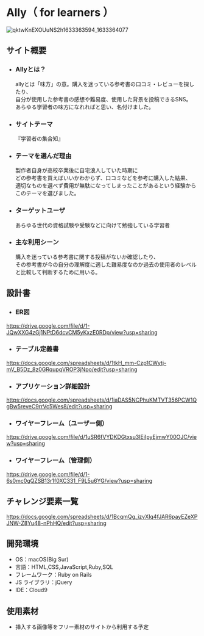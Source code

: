 # Ally（ for learners ）
![qktwKnEXOUuNS2h1633363594_1633364077](https://user-images.githubusercontent.com/86953982/135886991-cd55bd9b-716e-480c-871a-bf070b3fecee.png)
## サイト概要
* ### Allyとは？

  allyとは「味方」の意。購入を迷っている参考書の口コミ・レビューを探したり、<br>
  自分が使用した参考書の感想や難易度、使用した背景を投稿できるSNS。<br>
  あらゆる学習者の味方になれればと思い、名付けました。

* ### サイトテーマ

  『学習者の集合知』

* ### テーマを選んだ理由

  製作者自身が高校卒業後に自宅浪人していた時期に<br>
  どの参考書を買えばいいかわからず、口コミなどを参考に購入した結果、<br>
  適切なものを選べず費用が無駄になってしまったことがあるという経験からこのテーマを選びました。

* ### ターゲットユーザ

  あらゆる世代の資格試験や受験などに向けて勉強している学習者

* ### 主な利用シーン

  購入を迷っている参考書に関する投稿がないか確認したり、<br>
  その参考書が今の自分の理解度に適した難易度なのか過去の使用者のレベルと比較して判断するために用いる。

## 設計書

* ### ER図<br>
https://drive.google.com/file/d/1-JQwXXG4zGj1NPtD6dcvCM5yKxzE0RDp/view?usp=sharing

* ### テーブル定義書<br>
https://docs.google.com/spreadsheets/d/1tkH_mm-Czp1CWytj-mV_B5Dz_8z0GRqupqVROP3jNpo/edit?usp=sharing

* ### アプリケーション詳細設計<br>
https://docs.google.com/spreadsheets/d/1iaDAS5NCPhuKMTVT356PCW1QgBw5reveC9rrVc5Wes8/edit?usp=sharing

* ### ワイヤーフレーム（ユーザー側）<br>
https://drive.google.com/file/d/1uSR6fVYDKDGtxsu3IEiIpyEjmwY00OJC/view?usp=sharing

* ### ワイヤーフレーム（管理側）<br>
https://drive.google.com/file/d/1-6s0mc0gQZSB13r1f0XC331_F9L5u6YG/view?usp=sharing

## チャレンジ要素一覧
<https://docs.google.com/spreadsheets/d/1BcqmQg_izvXIq4fJAR6payEZeXPJNW-Z8Yu48-nPhHQ/edit?usp=sharing>

## 開発環境

- OS：macOS(Big Sur)
- 言語：HTML,CSS,JavaScript,Ruby,SQL
- フレームワーク：Ruby on Rails
- JS ライブラリ：jQuery
- IDE：Cloud9

## 使用素材

- 挿入する画像等をフリー素材のサイトから利用する予定
